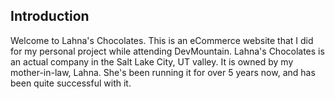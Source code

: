 ## Introduction

  Welcome to Lahna's Chocolates. This is an eCommerce website that I did for my personal project while attending DevMountain. Lahna's Chocolates is an actual company in the Salt Lake City, UT valley. It is owned by my mother-in-law, Lahna. She's been running it for over 5 years now, and has been quite successful with it.